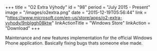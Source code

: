 +++
title = "O2 Extra Výhody"
id = "98"
period = "July 2015 - Present"
image = "/images/o2extra.png"
date = "2015-12-19T05:56:44"
link = "https://www.microsoft.com/en-us/store/apps/o2-extra-vyhody/9nblggh08ktw"
linkActionTitle = "Windows Store"
linkAction = "Download"
+++

Maintenance and new features implementation for the official Windows Phone application. Basically fixing bugs thats someone else made. 
